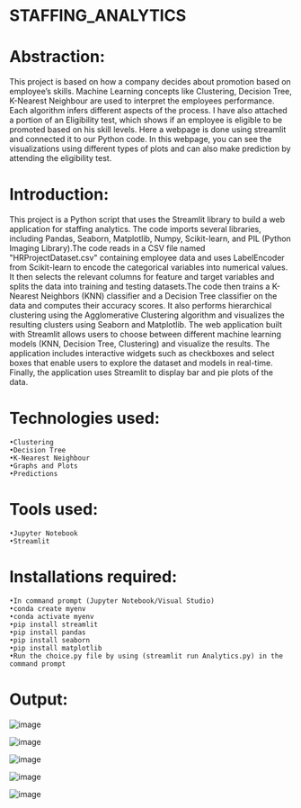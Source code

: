 # STAFFING_ANALYTICS

# Abstraction:
 This project is based on how a company decides about promotion based on employee’s skills. Machine Learning concepts like Clustering, Decision Tree, K-Nearest Neighbour are used to interpret the employees performance. Each algorithm infers different aspects of the process. I have also attached a portion of an Eligibility test, which shows if an employee is eligible to be promoted based on his skill levels.
 Here a webpage is done using streamlit and connected it to our Python code. In this webpage, you can see the visualizations using different types of plots and can also make prediction by attending the eligibility test. 
 
# Introduction:
 This project is a Python script that uses the Streamlit library to build a web application for staffing analytics. The code imports several libraries, including Pandas, Seaborn, Matplotlib, Numpy, Scikit-learn, and PIL (Python Imaging Library).The code reads in a CSV file named "HRProjectDataset.csv" containing employee data and uses LabelEncoder from Scikit-learn to encode the categorical variables into numerical values. It then selects the relevant columns for feature and target variables and splits the data into training and testing datasets.The code then trains a K-Nearest Neighbors (KNN) classifier and a Decision Tree classifier on the data and computes their accuracy scores. It also performs hierarchical clustering using the Agglomerative Clustering algorithm and visualizes the resulting clusters using Seaborn and Matplotlib.
 The web application built with Streamlit allows users to choose between different machine learning models (KNN, Decision Tree, Clustering) and visualize the results. The application includes interactive widgets such as checkboxes and select boxes that enable users to explore the dataset and models in real-time. Finally, the application uses Streamlit to display bar and pie plots of the data.

# Technologies used:
	•Clustering
	•Decision Tree
	•K-Nearest Neighbour
	•Graphs and Plots 
	•Predictions

# Tools used:
	•Jupyter Notebook
	•Streamlit

# Installations required:
	•In command prompt (Jupyter Notebook/Visual Studio)
	•conda create myenv
	•conda activate myenv 
	•pip install streamlit
	•pip install pandas
	•pip install seaborn
	•pip install matplotlib
	•Run the choice.py file by using (streamlit run Analytics.py) in the command prompt
  
# Output:

![image](https://user-images.githubusercontent.com/117114012/215810202-cd6e9e8c-c133-4d63-a8fe-249fcf1e64c3.png)

![image](https://user-images.githubusercontent.com/117114012/215810005-da6bc6ca-5a3d-4f43-b056-ce9d7c3ff227.png)

![image](https://user-images.githubusercontent.com/117114012/215809095-66119ae4-bbb8-476d-a29c-5712fd23ee07.png)

![image](https://user-images.githubusercontent.com/117114012/215809172-7050c5d4-5e5f-44fe-9832-c09eeba708c1.png)

![image](https://user-images.githubusercontent.com/117114012/215809214-f6520f7f-9191-4ed2-88fa-c8d487120bde.png)


